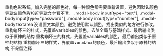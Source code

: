 重构色彩系统，加入完整的颜色对，每一种颜色都需要重新设置，避免因默认颜色导致出现色彩相近导致文字看不清。
.modal-body input[type="text"], .modal-body input[type="password"], .modal-body input[type="number"], .modal-body textarea 没设置文本颜色，避免使用默认颜色，找出类似的地方进行修改。
重构崩坏三的样式，先覆盖variables的颜色，去除全局与基础样式，最后输出类似于原神的结构
重构崩坏三的样式，先覆盖variables的颜色，最后输出类似于原神的结构
重构崩坏三的样式，先覆盖variables的颜色，最后输出类似于原神的结构,不保留注释